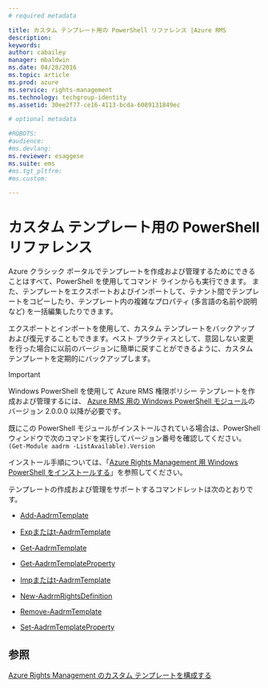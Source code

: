 ```yaml
---
# required metadata

title: カスタム テンプレート用の PowerShell リファレンス |Azure RMS
description:
keywords:
author: cabailey
manager: mbaldwin
ms.date: 04/28/2016
ms.topic: article
ms.prod: azure
ms.service: rights-management
ms.technology: techgroup-identity
ms.assetid: 30ee2f77-ce16-4113-bcda-6089131849ec

# optional metadata

#ROBOTS:
#audience:
#ms.devlang:
ms.reviewer: esaggese
ms.suite: ems
#ms.tgt_pltfrm:
#ms.custom:

---
```




# カスタム テンプレート用の PowerShell リファレンス
Azure クラシック ポータルでテンプレートを作成および管理するためにできることはすべて、PowerShell を使用してコマンド ラインからも実行できます。 また、テンプレートをエクスポートおよびインポートして、テナント間でテンプレートをコピーしたり、テンプレート内の複雑なプロパティ (多言語の名前や説明など) を一括編集したりできます。

エクスポートとインポートを使用して、カスタム テンプレートをバックアップおよび復元することもできます。ベスト プラクティスとして、意図しない変更を行った場合に以前のバージョンに簡単に戻すことができるように、カスタム テンプレートを定期的にバックアップします。

> [!IMPORTANT]
> Windows PowerShell を使用して Azure RMS 権限ポリシー テンプレートを作成および管理するには、 [Azure RMS 用の Windows PowerShell モジュール](http://go.microsoft.com/fwlink/?LinkId=257721)のバージョン 2.0.0.0 以降が必要です。
> 
> 既にこの PowerShell モジュールがインストールされている場合は、PowerShell ウィンドウで次のコマンドを実行してバージョン番号を確認してください。 `(Get-Module aadrm -ListAvailable).Version`

インストール手順については、「[Azure Rights Management 用 Windows PowerShell をインストールする](install-powershell.md)」を参照してください。

テンプレートの作成および管理をサポートするコマンドレットは次のとおりです。

-   [Add-AadrmTemplate](https://msdn.microsoft.com/library/azure/dn727075.aspx)

-   [Expまたはt-AadrmTemplate](https://msdn.microsoft.com/library/azure/dn727078.aspx)

-   [Get-AadrmTemplate](https://msdn.microsoft.com/library/azure/dn727079.aspx)

-   [Get-AadrmTemplateProperty](https://msdn.microsoft.com/library/azure/dn727081.aspx)

-   [Impまたはt-AadrmTemplate](https://msdn.microsoft.com/library/azure/dn727077.aspx)

-   [New-AadrmRightsDefinition](https://msdn.microsoft.com/library/azure/dn727080.aspx)

-   [Remove-AadrmTemplate](https://msdn.microsoft.com/library/azure/dn727082.aspx)

-   [Set-AadrmTemplateProperty](https://msdn.microsoft.com/library/azure/dn727076.aspx)



## 参照
[Azure Rights Management のカスタム テンプレートを構成する](configure-custom-templates.md)

<!--HONumber=Apr16_HO3-->


